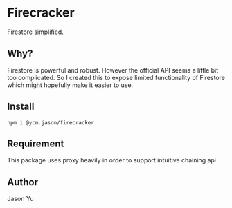 # Firecracker

Firestore simplified.

## Why?

Firestore is powerful and robust. However the official API seems a little bit too complicated. So I created this to expose limited functionality of Firestore which might hopefully make it easier to use.

## Install

```
npm i @ycm.jason/firecracker
```

## Requirement

This package uses proxy heavily in order to support intuitive chaining api.

## Author
Jason Yu
